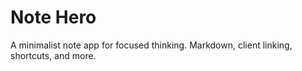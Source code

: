 # Note Hero

A minimalist note app for focused thinking. Markdown, client linking, shortcuts, and more.
